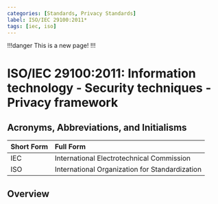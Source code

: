 ```yaml
---
categories: [Standards, Privacy Standards]
label: ISO/IEC 29100:2011*
tags: [iec, iso]
---
```


!!!danger
This is a new page!
!!!

# ISO/IEC 29100:2011: Information technology - Security techniques - Privacy framework

## Acronyms, Abbreviations, and Initialisms

Short Form | Full Form
:--- | :---
IEC | International Electrotechnical Commission
ISO | International Organization for Standardization

## Overview